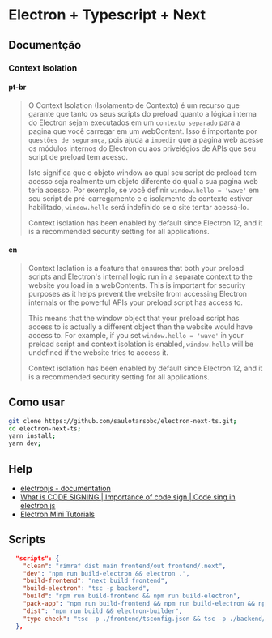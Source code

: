 # Electron + Typescript + Next

## Documentção

### Context Isolation

#### pt-br

> O Context Isolation (Isolamento de Contexto) é um recurso que garante que tanto os seus scripts do preload quanto a lógica interna do Electron sejam executados em um `contexto separado` para a pagina que você carregar em um webContent. Isso é importante por `questões de segurança`, pois ajuda a `impedir` que a pagina web acesse os módulos internos do Electron ou aos privelégios de APIs que seu script de preload tem acesso.
>
> Isto significa que o objeto window ao qual seu script de preload tem acesso seja realmente um objeto diferente do qual a sua pagina web teria acesso. Por exemplo, se você definir `window.hello = 'wave'` em seu script de pré-carregamento e o isolamento de contexto estiver habilitado, `window.hello` será indefinido se o site tentar acessá-lo.
>
> Context isolation has been enabled by default since Electron 12, and it is a recommended security setting for all applications.

#### en

> Context Isolation is a feature that ensures that both your preload scripts and Electron's internal logic run in a separate context to the website you load in a webContents. This is important for security purposes as it helps prevent the website from accessing Electron internals or the powerful APIs your preload script has access to.
>
> This means that the window object that your preload script has access to is actually a different object than the website would have access to. For example, if you set `window.hello = 'wave'` in your preload script and context isolation is enabled, `window.hello` will be undefined if the website tries to access it.
>
> Context isolation has been enabled by default since Electron 12, and it is a recommended security setting for all applications.

## Como usar

```sh
git clone https://github.com/saulotarsobc/electron-next-ts.git;
cd electron-next-ts;
yarn install;
yarn dev;
```

## Help

- [electronjs - documentation](https://www.electronjs.org/pt/docs/latest/)
- [What is CODE SIGNING | Importance of code sign | Code sing in electron js](https://youtu.be/a27EtDuUGYg)
- [Electron Mini Tutorials](https://youtube.com/playlist?list=PL_2VhOvlMk4XLzvGgqbmjF9PkVgUGMDcJ&si=7r5qeWiby_1d6vCr)

## Scripts

```json
  "scripts": {
    "clean": "rimraf dist main frontend/out frontend/.next",
    "dev": "npm run build-electron && electron .",
    "build-frontend": "next build frontend",
    "build-electron": "tsc -p backend",
    "build": "npm run build-frontend && npm run build-electron",
    "pack-app": "npm run build-frontend && npm run build-electron && npm run build && electron-builder --dir",
    "dist": "npm run build && electron-builder",
    "type-check": "tsc -p ./frontend/tsconfig.json && tsc -p ./backend/tsconfig.json"
  },
```
